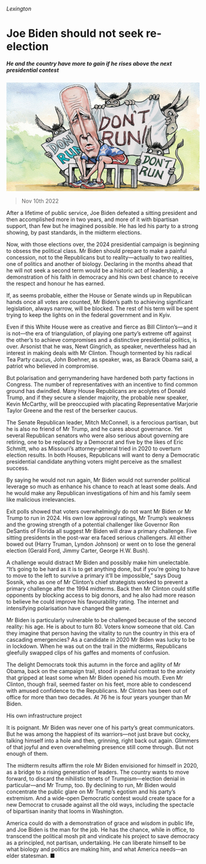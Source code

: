 ###### Lexington

# Joe Biden should not seek re-election 

##### He and the country have more to gain if he rises above the next presidential contest 

![image](images/20221112_USD000.jpg) 

> Nov 10th 2022 


After a lifetime of public service, Joe Biden defeated a sitting president and then accomplished more in two years, and more of it with bipartisan support, than few but he imagined possible. He has led his party to a strong showing, by past standards, in the midterm elections. 

Now, with those elections over, the 2024 presidential campaign is beginning to obsess the political class. Mr Biden should prepare to make a painful concession, not to the Republicans but to reality—actually to two realities, one of politics and another of biology. Declaring in the months ahead that he will not seek a second term would be a historic act of leadership, a demonstration of his faith in democracy and his own best chance to receive the respect and honour he has earned. 

If, as seems probable, either the House or Senate winds up in Republican hands once all votes are counted, Mr Biden’s path to achieving significant legislation, always narrow, will be blocked. The rest of his term will be spent trying to keep the lights on in the federal government and in Kyiv. 

Even if this White House were as creative and fierce as Bill Clinton’s—and it is not—the era of triangulation, of playing one party’s extreme off against the other’s to achieve compromises and a distinctive presidential politics, is over. Arsonist that he was, Newt Gingrich, as speaker, nevertheless had an interest in making deals with Mr Clinton. Though tormented by his radical Tea Party caucus, John Boehner, as speaker, was, as Barack Obama said, a patriot who believed in compromise.

But polarisation and gerrymandering have hardened both party factions in Congress. The number of representatives with an incentive to find common ground has dwindled. Many House Republicans are acolytes of Donald Trump, and if they secure a slender majority, the probable new speaker, Kevin McCarthy, will be preoccupied with placating Representative Marjorie Taylor Greene and the rest of the berserker caucus. 

The Senate Republican leader, Mitch McConnell, is a ferocious partisan, but he is also no friend of Mr Trump, and he cares about governance. Yet several Republican senators who were also serious about governing are retiring, one to be replaced by a Democrat and five by the likes of Eric Schmitt, who as Missouri’s attorney-general tried in 2020 to overturn election results. In both Houses, Republicans will want to deny a Democratic presidential candidate anything voters might perceive as the smallest success. 

By saying he would not run again, Mr Biden would not surrender political leverage so much as enhance his chance to reach at least some deals. And he would make any Republican investigations of him and his family seem like malicious irrelevancies. 

Exit polls showed that voters overwhelmingly do not want Mr Biden or Mr Trump to run in 2024. His own low approval ratings, Mr Trump’s weakness and the growing strength of a potential challenger like Governor Ron DeSantis of Florida all suggest Mr Biden will draw a primary challenge. Five sitting presidents in the post-war era faced serious challengers. All either bowed out (Harry Truman, Lyndon Johnson) or went on to lose the general election (Gerald Ford, Jimmy Carter, George H.W. Bush). 

A challenge would distract Mr Biden and possibly make him unelectable. “It’s going to be hard as it is to get anything done, but if you’re going to have to move to the left to survive a primary it’ll be impossible,” says Doug Sosnik, who as one of Mr Clinton’s chief strategists worked to prevent a primary challenge after the 1994 midterms. Back then Mr Clinton could stifle opponents by blocking access to big donors, and he also had more reason to believe he could improve his favourability rating. The internet and intensifying polarisation have changed the game.

Mr Biden is particularly vulnerable to be challenged because of the second reality: his age. He is about to turn 80. Voters know someone that old. Can they imagine that person having the vitality to run the country in this era of cascading emergencies? As a candidate in 2020 Mr Biden was lucky to be in lockdown. When he was out on the trail in the midterms, Republicans gleefully swapped clips of his gaffes and moments of confusion. 

The delight Democrats took this autumn in the force and agility of Mr Obama, back on the campaign trail, stood in painful contrast to the anxiety that gripped at least some when Mr Biden opened his mouth. Even Mr Clinton, though frail, seemed faster on his feet, more able to condescend with amused confidence to the Republicans. Mr Clinton has been out of office for more than two decades. At 76 he is four years younger than Mr Biden.

His own infrastructure project

It is poignant. Mr Biden was never one of his party’s great communicators. But he was among the happiest of its warriors—not just brave but cocky, talking himself into a hole and then, grinning, right back out again. Glimmers of that joyful and even overwhelming presence still come through. But not enough of them. 

The midterm results affirm the role Mr Biden envisioned for himself in 2020, as a bridge to a rising generation of leaders. The country wants to move forward, to discard the nihilistic tenets of Trumpism—election denial in particular—and Mr Trump, too. By declining to run, Mr Biden would concentrate the public glare on Mr Trump’s egotism and his party’s extremism. And a wide-open Democratic contest would create space for a new Democrat to crusade against all the old ways, including the spectacle of bipartisan inanity that looms in Washington. 

America could do with a demonstration of grace and wisdom in public life, and Joe Biden is the man for the job. He has the chance, while in office, to transcend the political mosh pit and vindicate his project to save democracy as a principled, not partisan, undertaking. He can liberate himself to be what biology and politics are making him, and what America needs—an elder statesman. ■







